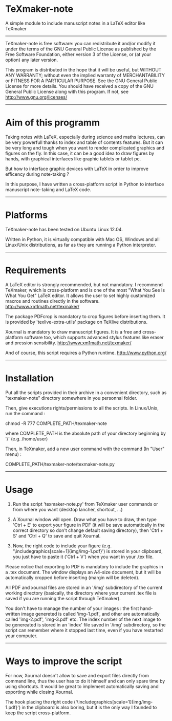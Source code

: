 TeXmaker-note
=============

A simple module to include manuscript notes in a LaTeX editor like TeXmaker

_______________________________________________________


TeXmaker-note is free software: you can redistribute it and/or modify it under the terms of the GNU General Public License as published by the Free Software Foundation, either version 3 of the License, or (at your option) any later version.
                                                                         
This program is distributed in the hope that it will be useful, but WITHOUT ANY WARRANTY; without even the implied warranty of MERCHANTABILITY or FITNESS FOR A PARTICULAR PURPOSE.  See the GNU General Public License for more details. You should have received a copy of the GNU General Public License along with this program.  If not, see <http://www.gnu.org/licenses/> 

_______________________________________________________

Aim of this programm
=
Taking notes with LaTeX, especially during science and maths lectures, can be very powerfull thanks to index and table of contents features. But it can be very long and tough when you want to render complicated graphics and figures on the fly. In this case, it can be a good idea to draw figures by hands, with graphical interfaces like graphic tablets or tablet pc.

But how to interface graphic devices with LaTeX in order to improve efficency during note-taking ?

In this purpose, I have written a cross-platform script in Python to interface manuscript note-taking and LaTeX code.

_______________________________________________________
Platforms
=
TeXmaker-note has been tested on Ubuntu Linux 12.04.

Written in Python, it is virtually compatible with Mac OS, Windows and all Linux/Unix distributions, as far as they are running a Python interpreter.
_______________________________________________________
Requirements
=
A LaTeX editor is strongly recommended, but not mandatory. I recommend TeXmaker, which is cross-platform and is one of the most "What You See Is What You Get" LaTeX editor. It allows the user to set highly customized macros and routines directly in the software. http://www.xm1math.net/texmaker/

The package PDFcrop is mandatory to crop figures before inserting them. It is provided by 'texlive-extra-utils' package on TeXlive distributions.

Xournal is mandatory to draw manuscript figures. It is a free and cross-platform software too, which supports advanced stylus features like eraser and pression sensibility. http://www.xm1math.net/texmaker/

And of course, this script requires a Python runtime. http://www.python.org/
_______________________________________________________
Installation
=
Put all the scripts provided in their archive in a convenient directory, such as "texmaker-note" directory somewhere in you personnal folder.

Then, give executions rights/permissions to all the scripts. In Linux/Unix, run the command :

  chmod -R 777 COMPLETE_PATH/texmaker-note
  
where COMPLETE_PATH is the absolute path of your directory beginning by '/' (e.g. /home/user)

Then, in TeXmaker, add a new user command with the command (In "User" menu) :

  COMPLETE_PATH/texmaker-note/texmaker-note.py

_______________________________________________________
Usage
=
1. Run the script 'texmaker-note.py' from TeXmaker user commands or from where you want (desktop lancher, shortcut, ...)

2. A Xournal window will open. Draw what you have to draw, then type 'Ctrl + E' to export your figure in PDF (it will be save automatically in the correct directory so don't change default saving directory), then 'Ctrl + S' and 'Ctrl + Q' to save and quit Xournal.

3. Now, the right code to include your figure (e.g. '\includegraphics[scale=1]{img/img-1.pdf}') is stored in your clipboard, you just have to paste it ('Ctrl + V') when you want in your .tex file.

Please notice that exporting to PDF is mandatory to include the graphics in a .tex document. The window displays an A4-size document, but it will be automatically cropped before inserting (margin will be deleted).

All PDF and xournal files are stored in an '/img' subdirectory of the current working directory (basically, the directory where your current .tex file is saved if you are running the script through TeXmaker).

You don't have to manage the number of your images : the first hand-written image genereted is called 'img-1.pdf', and other are automatically called 'img-2.pdf', 'img-3.pdf' etc. The index number of the next image to be genereated is stored in an 'index' file saved in '/img' subdirectory, so the script can remember where it stopped last time, even if you have restarted your computer.

_______________________________________________________
Ways to improve the script
=
For now, Xournal doesn't allow to save and export files directly from command line, thus the user has to do it himself and can only spare time by using shortcuts. It would be great to implement automatically saving and exporting while closing Xournal.

The hook placing the right code ('\includegraphics[scale=1]{img/img-1.pdf}') in the clipboard is also boring, but it is the only way I founded to keep the script cross-platform.
